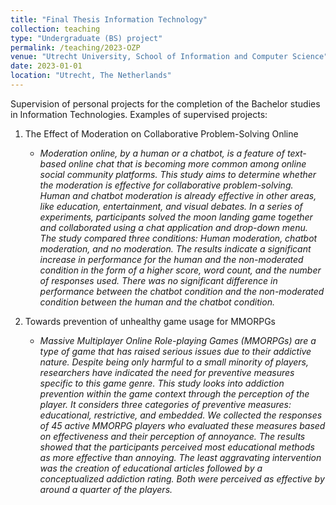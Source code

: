 ```yaml
---
title: "Final Thesis Information Technology"
collection: teaching
type: "Undergraduate (BS) project"
permalink: /teaching/2023-OZP
venue: "Utrecht University, School of Information and Computer Science"
date: 2023-01-01
location: "Utrecht, The Netherlands"
---
```


Supervision of personal projects for the completion of the Bachelor studies in Information Technologies. Examples of supervised projects:

1. The Effect of Moderation on Collaborative Problem-Solving Online
    * <i>Moderation online, by a human or a chatbot, is a feature of text-based online chat that is becoming more common among online social community platforms.  This study aims to determine whether the moderation is effective for collaborative problem-solving.  Human and chatbot moderation is already effective in other areas, like education, entertainment, and visual debates.  In a series of experiments,  participants solved the moon landing game together and collaborated using a chat application and drop-down menu.  The study compared three conditions:  Human moderation, chatbot moderation, and no moderation.  The results indicate a significant increase in performance for the human and the non-moderated condition in the form of a higher score, word count, and the number of responses used.  There was no significant difference in performance between the chatbot condition and the non-moderated condition between the human and the chatbot condition.</i>

2. Towards prevention of unhealthy game usage for MMORPGs
    * <i>Massive  Multiplayer  Online  Role-playing  Games  (MMORPGs)  are a  type of game that has raised serious issues due to their addictive nature.  Despite being only harmful to a small minority of players, researchers have indicated the need for preventive measures specific to this game genre.  This study looks into addiction prevention within the game context through the perception of the player.  It considers three categories of preventive measures: educational,  restrictive,  and embedded.  We collected the responses of 45 active MMORPG players who evaluated these measures based on effectiveness and their perception of annoyance.  The results showed that the participants perceived most educational methods as more effective than annoying.  The least aggravating intervention was the creation of educational articles followed by a conceptualized addiction rating.  Both were perceived as effective by around a quarter of the players. </i>

